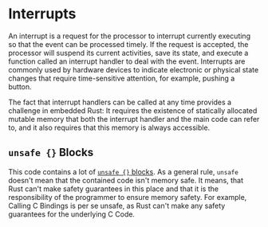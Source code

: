 # Interrupts

An interrupt is a request for the processor to interrupt currently executing so that the event can be processed timely. If the request is accepted, the processor will suspend its current activities, save its state, and execute a function called an interrupt handler to deal with the event. Interrupts are commonly used by hardware devices to indicate electronic or physical state changes that require time-sensitive attention, for example, pushing a button.

The fact that interrupt handlers can be called at any time provides a challenge in embedded Rust: It requires the existence of statically allocated mutable memory that both the interrupt handler and the main code can refer to, and it also requires that this memory is always accessible.

## `unsafe {}` Blocks

This code contains a lot of [`unsafe {}` blocks][rust-unsafe]. As a general rule, `unsafe` doesn't mean that the contained code isn't memory safe. It means, that Rust can't make safety guarantees in this place and that it is the responsibility of the programmer to ensure memory safety. For example, Calling C Bindings is per se unsafe, as Rust can't make any safety guarantees for the underlying C Code.

[rust-unsafe]: https://doc.rust-lang.org/book/ch19-01-unsafe-rust.html
